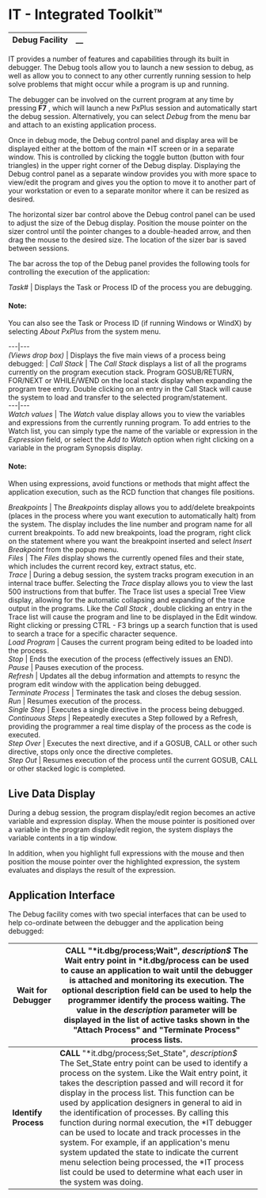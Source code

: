 # IT - Integrated Toolkit™  
  
**Debug Facility** |  **__**  
---|---  
  
IT provides a number of features and capabilities through its built in debugger. The Debug tools allow you to launch a new session to debug, as well as allow you to connect to any other currently running session to help solve problems that might occur while a program is up and running.

The debugger can be involved on the current program at any time by pressing **F7** , which will launch a new PxPlus session and automatically start the debug session. Alternatively, you can select _Debug_ from the menu bar and attach to an existing application process.

Once in debug mode, the Debug control panel and display area will be displayed either at the bottom of the main *IT screen or in a separate window. This is controlled by clicking the toggle button (button with four triangles) in the upper right corner of the Debug display. Displaying the Debug control panel as a separate window provides you with more space to view/edit the program and gives you the option to move it to another part of your workstation or even to a separate monitor where it can be resized as desired.

The horizontal sizer bar control above the Debug control panel can be used to adjust the size of the Debug display. Position the mouse pointer on the sizer control until the pointer changes to a double-headed arrow, and then drag the mouse to the desired size. The location of the sizer bar is saved between sessions.

The bar across the top of the Debug panel provides the following tools for controlling the execution of the application:

_Task#_ |  Displays the Task or Process ID of the process you are debugging.

#### **Note:**  
You can also see the Task or Process ID (if running Windows or WindX) by selecting _About PxPlus_ from the system menu.  
  
---|---  
_(Views drop box)_ |  Displays the five main views of a process being debugged: |  _Call Stack_ |  The _Call Stack_ displays a list of all the programs currently on the program execution stack. Program GOSUB/RETURN, FOR/NEXT or WHILE/WEND on the local stack display when expanding the program tree entry. Double clicking on an entry in the Call Stack will cause the system to load and transfer to the selected program/statement.  
---|---  
_Watch values_ |  The _Watch_ value display allows you to view the variables and expressions from the currently running program. To add entries to the Watch list, you can simply type the name of the variable or expression in the _Expression_ field, or select the _Add to Watch_ option when right clicking on a variable in the program Synopsis display.

#### **Note:**  
When using expressions, avoid functions or methods that might affect the application execution, such as the RCD function that changes file positions.  
  
_Breakpoints_ |  The _Breakpoints_ display allows you to add/delete breakpoints (places in the process where you want execution to automatically halt) from the system. The display includes the line number and program name for all current breakpoints. To add new breakpoints, load the program, right click on the statement where you want the breakpoint inserted and select _Insert Breakpoint_ from the popup menu.  
_Files_ |  The _Files_ display shows the currently opened files and their state, which includes the current record key, extract status, etc.  
_Trace_ |  During a debug session, the system tracks program execution in an internal trace buffer. Selecting the _Trace_ display allows you to view the last 500 instructions from that buffer. The Trace list uses a special Tree View display, allowing for the automatic collapsing and expanding of the trace output in the programs. Like the _Call Stack_ , double clicking an entry in the Trace list will cause the program and line to be displayed in the Edit window. Right clicking or pressing CTRL - F3 brings up a search function that is used to search a trace for a specific character sequence.  
_Load Program_ |  Causes the current program being edited to be loaded into the process.  
_Stop_ |  Ends the execution of the process (effectively issues an END).  
_Pause_ |  Pauses execution of the process.  
_Refresh_ |  Updates all the debug information and attempts to resync the program edit window with the application being debugged.  
_Terminate Process_ |  Terminates the task and closes the debug session.  
_Run_ |  Resumes execution of the process.  
_Single Step_ |  Executes a single directive in the process being debugged.  
_Continuous Steps_ |  Repeatedly executes a Step followed by a Refresh, providing the programmer a real time display of the process as the code is executed.  
_Step Over_ |  Executes the next directive, and if a GOSUB, CALL or other such directive, stops only once the directive completes.  
_Step Out_ |  Resumes execution of the process until the current GOSUB, CALL or other stacked logic is completed.  
  
## Live Data Display

During a debug session, the program display/edit region becomes an active variable and expression display. When the mouse pointer is positioned over a variable in the program display/edit region, the system displays the variable contents in a tip window.

In addition, when you highlight full expressions with the mouse and then position the mouse pointer over the highlighted expression, the system evaluates and displays the result of the expression.

## Application Interface

The Debug facility comes with two special interfaces that can be used to help co-ordinate between the debugger and the application being debugged:

**Wait for Debugger** |  **CALL** "*it.dbg/process;Wait", _description$_ The Wait entry point in *it.dbg/process can be used to cause an application to wait until the debugger is attached and monitoring its execution. The optional description field can be used to help the programmer identify the process waiting. The value in the _description_ parameter will be displayed in the list of active tasks shown in the "Attach Process" and "Terminate Process" process lists.  
---|---  
**Identify Process** |  **CALL** "*it.dbg/process;Set_State", _description$_ The Set_State entry point can be used to identify a process on the system. Like the Wait entry point, it takes the description passed and will record it for display in the process list. This function can be used by application designers in general to aid in the identification of processes. By calling this function during normal execution, the *IT debugger can be used to locate and track processes in the system. For example, if an application's menu system updated the state to indicate the current menu selection being processed, the *IT process list could be used to determine what each user in the system was doing.
